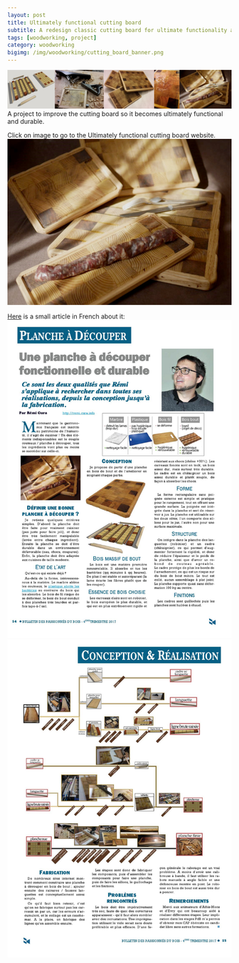 ```yaml
---
layout: post
title: Ultimately functional cutting board
subtitle: A redesign classic cutting board for ultimate functionality and durability
tags: [woodworking, project]
category: woodworking
bigimg: /img/woodworking/cutting_board_banner.png
---
```

![ultimately functional cutting board](/img/woodworking/cutting_board_banner.png)
A project to improve the cutting board so it becomes ultimately functional and durable.

Click on image to go to the Ultimately functional cutting board website.
[![ultimately functional cutting board](/img/woodworking/cutting_board_finished.jpg)](/ultimately_functional_cutting_board)

[Here](/img/woodworking/cutting_board/article_planche_a_decouper.pdf) is a small article in French about it:
![article cutting board 1 ](/img/woodworking/cutting_board/article_planche_a_decouper1.jpg)	
![article cutting board 1 ](/img/woodworking/cutting_board/article_planche_a_decouper2.jpg)	
